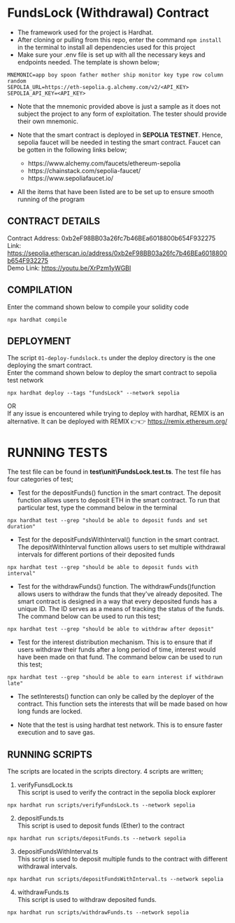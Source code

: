 # FundsLock (Withdrawal) Contract


- The framework used for the project is Hardhat.
- After cloning or pulling from this repo, enter the command `npm install ` in the terminal to install all dependencies used for this project
- Make sure your .env file is set up with all the necessary keys and endpoints needed. The template is shown below;

```
MNEMONIC=app boy spoon father mother ship monitor key type row column random
SEPOLIA_URL=https://eth-sepolia.g.alchemy.com/v2/<API_KEY>
SEPOLIA_API_KEY=<API_KEY>
```

- Note that the mnemonic provided above is just a sample as it does not subject the project to any form of exploitation. The tester should provide their own mnemonic.
- Note that the smart contract is deployed in **SEPOLIA TESTNET**. Hence, sepolia faucet will be needed in testing the smart contract. Faucet can be gotten in the following links below;
    <ul>
    <li>https://www.alchemy.com/faucets/ethereum-sepolia</li>
    <li>https://chainstack.com/sepolia-faucet/</li>
    <li>https://www.sepoliafaucet.io/</li>
    </ul>

- All the items that have been listed are to be set up to ensure smooth running of the program

## CONTRACT DETAILS

Contract Address: 0xb2eF98BB03a26fc7b46BEa6018800b654F932275<br/>
Link: https://sepolia.etherscan.io/address/0xb2eF98BB03a26fc7b46BEa6018800b654F932275<br/>
Demo Link: https://youtu.be/XrPzm1yWGBI

## COMPILATION

Enter the command shown below to compile your solidity code

```
npx hardhat compile
```

## DEPLOYMENT

The script `01-deploy-fundslock.ts` under the deploy directory is the one deploying the smart contract.<br/>
Enter the command shown below to deploy the smart contract to sepolia test network

```
npx hardhat deploy --tags "fundsLock" --network sepolia
```

OR<br/>
If any issue is encountered while trying to deploy with hardhat, REMIX is an alternative. It can be deployed with REMIX 👉👉 https://remix.ethereum.org/

# RUNNING TESTS

The test file can be found in **test\unit\FundsLock.test.ts**. The test file has four categories of test;

- Test for the depositFunds() function in the smart contract. The deposit function allows users to deposit ETH in the smart contract. To run that particular test, type the command below in the terminal

```
npx hardhat test --grep "should be able to deposit funds and set duration"
```

- Test for the depositFundsWithInterval() function in the smart contract. The depositWithInterval function allows users to set multiple withdrawal intervals for different portions of their deposited funds

```
npx hardhat test --grep "should be able to deposit funds with interval"
```

- Test for the withdrawFunds() function. The withdrawFunds()function allows users to withdraw the funds that they've already deposited. The smart contract is designed in a way that every deposited funds has a unique ID. The ID serves as a means of tracking the status of the funds. The command below can be used to run this test;

```
npx hardhat test --grep "should be able to withdraw after deposit"
```

- Test for the interest distribution mechanism. This is to ensure that if users withdraw their funds after a long period of time, interest would have been made on that fund. The command below can be used to run this test;

```
npx hardhat test --grep "should be able to earn interest if withdrawn late"
```

- The setInterests() function can only be called by the deployer of the contract. This function sets the interests that will be made based on how long funds are locked.

- Note that the test is using hardhat test network. This is to ensure faster execution and to save gas.

## RUNNING SCRIPTS

The scripts are located in the scripts directory. 4 scripts are written; <br/>

1. verifyFunsdLock.ts <br/>
   This script is used to verify the contract in the sepolia block explorer
   

```
npx hardhat run scripts/verifyFundsLock.ts --network sepolia
```

2. depositFunds.ts <br/>
   This script is used to deposit funds (Ether) to the contract
   

```
npx hardhat run scripts/depositFunds.ts --network sepolia
```

3. depositFundsWithInterval.ts <br/>
   This script is used to deposit multiple funds to the contract with different withdrawal intervals.
   

```
npx hardhat run scripts/depositFundsWithInterval.ts --network sepolia
```

4. withdrawFunds.ts <br/>
   This script is used to withdraw deposited funds.
   

```
npx hardhat run scripts/withdrawFunds.ts --network sepolia
```